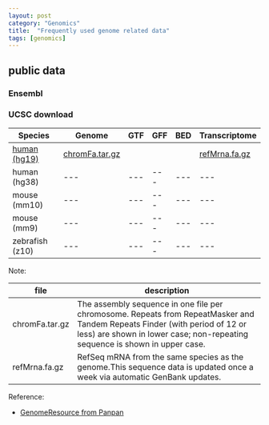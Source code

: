 ```yaml
---
layout: post
category: "Genomics"
title:  "Frequently used genome related data"
tags: [genomics]
---
```


## public data

### Ensembl



### UCSC download

|Species|Genome|GTF|GFF|BED|Transcriptome|
|---|---|---|---|---|---|
|[human (hg19)](http://hgdownload.soe.ucsc.edu/goldenPath/hg19/bigZips/)|[chromFa.tar.gz](http://hgdownload.soe.ucsc.edu/goldenPath/hg19/bigZips/chromFa.tar.gz)||||[refMrna.fa.gz](http://hgdownload.soe.ucsc.edu/goldenPath/hg19/bigZips/refMrna.fa.gz)|
|human (hg38)|---|---|---|---|---|
|mouse (mm10)|---|---|---|---|---|
|mouse (mm9)|---|---|---|---|---|
|zebrafish (z10)|---|---|---|---|---|

Note:

|file|description|
|---|---|
|chromFa.tar.gz|The assembly sequence in one file per chromosome. Repeats from RepeatMasker and Tandem Repeats Finder (with period of 12 or less) are shown in lower case; non-repeating sequence is shown in upper case.|
|refMrna.fa.gz|RefSeq mRNA from the same species as the genome.This sequence data is updated once a week via automatic GenBank updates.|



Reference:

* [GenomeResource from Panpan](http://olddriver.website/GenomeResource/)
